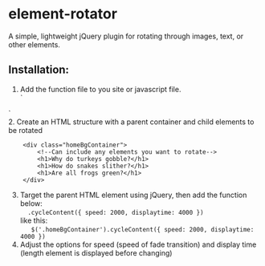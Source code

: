 # element-rotator
A simple, lightweight jQuery plugin for rotating through images, text, or other elements.

## Installation:

1. Add the function file to you site or javascript file.  
`  
	<script src="rotateElements.js"></script>
`  
2. Create an HTML structure with a parent container and child elements to be rotated
```  
	<div class="homeBgContainer">
		<!--Can include any elements you want to rotate-->
		<h1>Why do turkeys gobble?</h1>
		<h1>How do snakes slither?</h1>
		<h1>Are all frogs green?</h1>
	</div>
```  
3. Target the parent HTML element using jQuery, then add the function below:  
`  
.cycleContent({
	speed: 2000,
	displaytime: 4000
})
`  
like this:  
`	
$('.homeBgContainer').cycleContent({
	speed: 2000,
	displaytime: 4000
})
`  
4. Adjust the options for speed (speed of fade transition) and display time (length element is displayed before changing)
